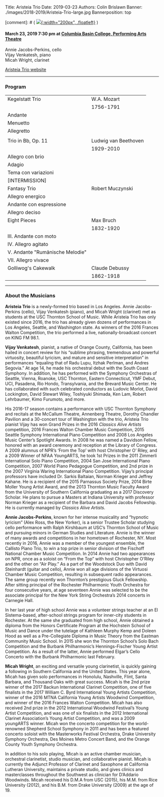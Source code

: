 Title: Aristeia Trio
Date: 2019-03-23
Authors: Colin Brislawn
Banner: ./images/2018-2019/Aristeia-Trio-large.jpg
Bannerposition: top

[comment]: # ( [![ ]({filename}/images/2017-2018/aeolus-quartet-400.jpg){:width="200px", .floatleft}]({filename}./AeolusQuartet.md) )


#### March 23, 2019 7:30 pm at [Columbia Basin College, Performing Arts Theatre](https://goo.gl/maps/BZDawJuNMRM2)

Annie Jacobs-Perkins, cello <br>
Vijay Venkatesh, piano  <br>
Micah Wright, clarinet

[Aristeia Trio website](http://classicsaliveartists.org/artists/AristeiaTrio/home.html)


---

### Program

|                                 |                      |
|---------------------------------|----------------------|
| Kegelstatt Trio                 | W.A. Mozart          |
|                                 | 1756-1791            |
| Andante                         |                      |
| Menuetto                        |                      |
| Allegretto                      |                      |
|                                 |                      |
| Trio in Bb, Op. 11              | Ludwig van Beethoven |
|                                 | 1929-2010            |
| Allegro con brio                |                      |
| Adagio                          |                      |
| Tema con variazioni             |                      |
| [INTERMISSION]                  |                      |
| Fantasy Trio                    | Robert Muczynski     |
| Allegro energico                |                      |
| Andante con espressione         |                      |
| Allegro deciso                  |                      |
| Eight Pieces                    | Max Bruch            |
|                                 | 1832-1920            |
| III. Andante con moto           |                      |
| IV. Allegro agitato             |                      |
| V. Andante "Rumänische Melodie" |                      |
| VII. Allegro vivace             |                      |
| Golliwog's Cakewalk             | Claude Debussy       |
|                                 | 1862-1918            |


---

### About the Musicians

**Aristeia Trio** is a newly-formed trio based in Los Angeles. Annie Jacobs-Perkins (cello), Vijay Venkatesh (piano), and Micah Wright (clarinet) met as students at the USC Thornton School of Music. While Aristeia Trio has only existed since 2016, the trio has already given dozens of performances in Los Angeles, Seattle, and Washington state. As winners of the 2016 Frances Walton Competition, the trio performed a live, nationally-broadcast concert on KING FM 98.1.

**Vijay Venkatesh**, pianist, a native of Orange County, California, has been hailed in concert review for his “sublime phrasing, tremendous and powerful virtuosity, beautiful lyricism, and mature and sensitive interpretation” in performances “equaling that of Radu Lupu, Itzhak Perlman, and Andres Segovia.” At age 14, he made his orchestral debut with the South Coast Symphony. In addition, he has performed with the Symphony Orchestras of Seattle, Vienna, Roanoke, USC Thornton, Eastern Connecticut, YMF Debut, UCI, Pasadena, Rio Hondo, Transylvania, and the Brevard Music Center. He has collaborated with such celebrated conductors as Ludovic Morlot, David Lockington, David Stewart Wiley, Toshiyuki Shimada, Ken Lam, Robert Lehrbaumer, Kimo Furumoto, and more.

His 2016-17 season contains a performance with USC Thornton Symphony and recitals at the McCallum Theatre, Annenberg Theatre, Dorothy Chandler Pavilion and a 30-concert tour of Washington with the trio, Aristeia Trio pianist Vijay has won Grand Prizes in the 2016 _Classics Alive Artists_ competition, 2016 Frances Walton Chamber Music Competition, 2015 Seattle Symphony International Piano Competition and 2008 Los Angeles Music Center’s Spotlight Awards. In 2008 he was named a Davidson Fellow, honored with an award ceremony and reception at the Library of Congress. A 2009 alumnus of NPR’s ‘From the Top’ with host Christopher O’ Riley, and a 2009 Winner of NFAA YoungARTS, he took 1st Prizes in the 2011 Zimmerli International Solo Piano Competition, 2004 San Jose International Piano Competition, 2007 World Piano Pedagogue Competition, and 2nd prize in the 2007 Virginia Waring International Piano Competition. Vijay’s principal professors have included Dr. Sarkis Baltaian, Norman Krieger and Jeffrey Kahane. He is a recipient of the 2015 Parnassus Society Prize, 2014 Birte Moller Young Artist Award, and the 2013 Thornton Music Faculty Award from the University of Southern California graduating as a 2017 Discovery Scholar. He plans to pursue a Masters at Indiana University with professor Norman Krieger as a recipient of the Barbara and David Jacobs Fellowship. He is currently managed by _Classics Alive Artists_.

**Annie Jacobs-Perkins**, known for her intense musicality and “hypnotic lyricism” (Alex Ross, the New Yorker), is a senior Trustee Scholar studying cello performance with Ralph Kirshbaum at USC’s Thornton School of Music and pursuing minors in German Studies and Literature. Annie is the winner of many awards and competitions in her hometown of Rochester, NY. Most recently in 2016, Annie was a member of the youngest ensemble, the Callisto Piano Trio, to win a top prize in senior division of the Fischoff National Chamber Music Competition. In 2014 Annie had two appearances on NPR, once as a soloist on “From the Top” with host Christopher O’Riley and the other on “Air Play.” As a part of the Woodstock Duo with David Steinhardt (guitar and cello), Annie won all age divisions of the Virtuosi Chamber Music Competition, resulting in subsequent radio appearances. The same group recently won Thornton’s prestigious Gluck Fellowship. After sitting principal of the Rochester Philharmonic Youth Orchestra for four consecutive years, at age seventeen Annie was selected to be the associate principal for the New York String Orchestra’s 2014 concerts in Carnegie Hall.

In her last year of high school Annie was a volunteer strings teacher at an El Sistema-based, after-school strings program for inner-city students in Rochester. At the same she graduated from high school, Annie obtained a diploma from the Honors Certificate Program at the Hochstein School of Music and Dance under the tutelage of Kathleen Murphy Kemp and Doleen Hood as well as a Pre-Collegiate Diploma in Music Theory from the Eastman Community Music School. In 2015 she won the Thornton School’s Solo Bach Competition and the Burbank Philharmonic’s Hennings-Fischer Young Artist Competition. As a result of the latter, Annie performed Elgar’s Cello Concerto with the Burbank Philharmonic last February.

**Micah Wright**, an exciting and versatile young clarinetist, is quickly gaining a following in Southern California and the United States. This year alone, Micah has given solo performances in Honolulu, Nashville, Flint, Santa Barbara, and Thousand Oaks with great success. Micah is the 2nd prize winner of the 2017 Backun International Clarinet Competition, one of five finalists in the 2017 William C. Byrd International Young Artists Competition, winner of the 2016 MTNA California Young Artists Woodwind Competition, and winner of the 2016 Frances Walton Competition. Micah has also received 2nd prize in the 2012 International Woodwind Festival’s Young Artist Competition, and was one of six finalists in the 2012 International Clarinet Association’s Young Artist Competition, and was a 2009 youngARTS winner. Micah won the concerto competition for the world-renowned Shepherd School Symphony in 2011 and has been a featured concerto soloist with the Masterworks Festival Orchestra, Drake University Symphony Orchestra, Des Moines Metro Concert Band, and the Orange County Youth Symphony Orchestra.

In addition to his solo playing, Micah is an active chamber musician, orchestral clarinetist, studio musician, and collaborative pianist. Micah is currently the Adjunct Professor of Clarinet and Saxophone at California Lutheran University, maintains a private studio, and gives clinics and masterclasses throughout the Southwest as clinician for D’Addario Woodwinds. Micah received his D.M.A from USC (2015), his M.M. from Rice University (2012), and his B.M. from Drake University (2009) at the age of 19.

